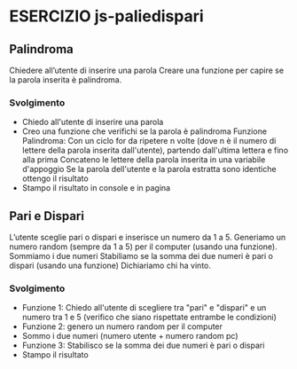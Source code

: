 # ESERCIZIO js-paliedispari

## Palindroma

Chiedere all’utente di inserire una parola
Creare una funzione per capire se la parola inserita è palindroma.

### Svolgimento

- Chiedo all'utente di inserire una parola
- Creo una funzione che verifichi se la parola è palindroma
  Funzione Palindroma:
  Con un ciclo for da ripetere n volte (dove n è il numero di lettere della parola inserita dall'utente), partendo dall'ultima lettera e fino alla prima
  Concateno le lettere della parola inserita in una variabile d'appoggio
  Se la parola dell'utente e la parola estratta sono identiche
  ottengo il risultato
- Stampo il risultato in console e in pagina

## Pari e Dispari

L’utente sceglie pari o dispari e inserisce un numero da 1 a 5.
Generiamo un numero random (sempre da 1 a 5) per il computer (usando una funzione).
Sommiamo i due numeri
Stabiliamo se la somma dei due numeri è pari o dispari (usando una funzione)
Dichiariamo chi ha vinto.

### Svolgimento

- Funzione 1: Chiedo all'utente di scegliere tra "pari" e "dispari" e un numero tra 1 e 5 (verifico che siano rispettate entrambe le condizioni)
- Funzione 2: genero un numero random per il computer
- Sommo i due numeri (numero utente + numero random pc)
- Funzione 3: Stabilisco se la somma dei due numeri è pari o dispari
- Stampo il risultato
